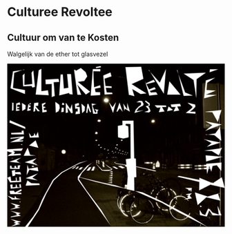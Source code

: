 # Culturee Revoltee
## Cultuur om van te Kosten

Walgelijk van de ether tot glasvezel

![sjabloon](https://github.com/CultureeRevolte/CultureeRevolte.github.io/blob/main/sjabloon%20culturee%20revolte%20I%20copy.bmp?raw=true)

